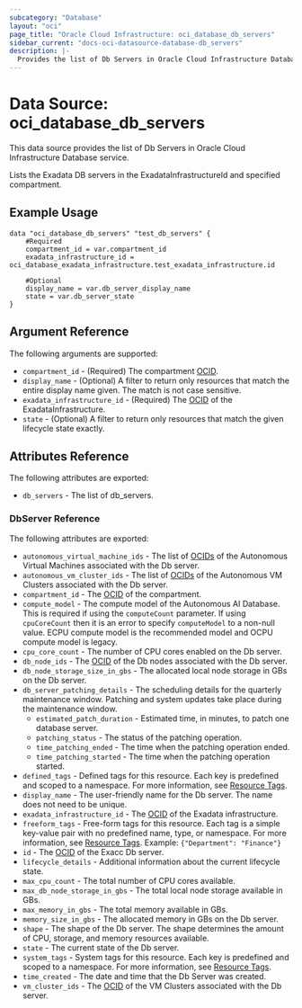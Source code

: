 ```yaml
---
subcategory: "Database"
layout: "oci"
page_title: "Oracle Cloud Infrastructure: oci_database_db_servers"
sidebar_current: "docs-oci-datasource-database-db_servers"
description: |-
  Provides the list of Db Servers in Oracle Cloud Infrastructure Database service
---
```


# Data Source: oci_database_db_servers
This data source provides the list of Db Servers in Oracle Cloud Infrastructure Database service.

Lists the Exadata DB servers in the ExadataInfrastructureId and specified compartment.


## Example Usage

```hcl
data "oci_database_db_servers" "test_db_servers" {
	#Required
	compartment_id = var.compartment_id
	exadata_infrastructure_id = oci_database_exadata_infrastructure.test_exadata_infrastructure.id

	#Optional
	display_name = var.db_server_display_name
	state = var.db_server_state
}
```

## Argument Reference

The following arguments are supported:

* `compartment_id` - (Required) The compartment [OCID](https://docs.cloud.oracle.com/iaas/Content/General/Concepts/identifiers.htm).
* `display_name` - (Optional) A filter to return only resources that match the entire display name given. The match is not case sensitive.
* `exadata_infrastructure_id` - (Required) The [OCID](https://docs.cloud.oracle.com/iaas/Content/General/Concepts/identifiers.htm) of the ExadataInfrastructure.
* `state` - (Optional) A filter to return only resources that match the given lifecycle state exactly.


## Attributes Reference

The following attributes are exported:

* `db_servers` - The list of db_servers.

### DbServer Reference

The following attributes are exported:

* `autonomous_virtual_machine_ids` - The list of [OCIDs](https://docs.cloud.oracle.com/iaas/Content/General/Concepts/identifiers.htm) of the Autonomous Virtual Machines associated with the Db server. 
* `autonomous_vm_cluster_ids` - The list of [OCIDs](https://docs.cloud.oracle.com/iaas/Content/General/Concepts/identifiers.htm) of the Autonomous VM Clusters associated with the Db server. 
* `compartment_id` - The [OCID](https://docs.cloud.oracle.com/iaas/Content/General/Concepts/identifiers.htm) of the compartment.
* `compute_model` - The compute model of the Autonomous AI Database. This is required if using the `computeCount` parameter. If using `cpuCoreCount` then it is an error to specify `computeModel` to a non-null value. ECPU compute model is the recommended model and OCPU compute model is legacy.
* `cpu_core_count` - The number of CPU cores enabled on the Db server.
* `db_node_ids` - The [OCID](https://docs.cloud.oracle.com/iaas/Content/General/Concepts/identifiers.htm) of the Db nodes associated with the Db server. 
* `db_node_storage_size_in_gbs` - The allocated local node storage in GBs on the Db server.
* `db_server_patching_details` - The scheduling details for the quarterly maintenance window. Patching and system updates take place during the maintenance window. 
	* `estimated_patch_duration` - Estimated time, in minutes, to patch one database server.
	* `patching_status` - The status of the patching operation.
	* `time_patching_ended` - The time when the patching operation ended.
	* `time_patching_started` - The time when the patching operation started.
* `defined_tags` - Defined tags for this resource. Each key is predefined and scoped to a namespace. For more information, see [Resource Tags](https://docs.cloud.oracle.com/iaas/Content/General/Concepts/resourcetags.htm). 
* `display_name` - The user-friendly name for the Db server. The name does not need to be unique.
* `exadata_infrastructure_id` - The [OCID](https://docs.cloud.oracle.com/iaas/Content/General/Concepts/identifiers.htm) of the Exadata infrastructure.
* `freeform_tags` - Free-form tags for this resource. Each tag is a simple key-value pair with no predefined name, type, or namespace. For more information, see [Resource Tags](https://docs.cloud.oracle.com/iaas/Content/General/Concepts/resourcetags.htm).  Example: `{"Department": "Finance"}` 
* `id` - The [OCID](https://docs.cloud.oracle.com/iaas/Content/General/Concepts/identifiers.htm) of the Exacc Db server.
* `lifecycle_details` - Additional information about the current lifecycle state.
* `max_cpu_count` - The total number of CPU cores available.
* `max_db_node_storage_in_gbs` - The total local node storage available in GBs.
* `max_memory_in_gbs` - The total memory available in GBs.
* `memory_size_in_gbs` - The allocated memory in GBs on the Db server.
* `shape` - The shape of the Db server. The shape determines the amount of CPU, storage, and memory resources available. 
* `state` - The current state of the Db server.
* `system_tags` - System tags for this resource. Each key is predefined and scoped to a namespace. For more information, see [Resource Tags](https://docs.cloud.oracle.com/iaas/Content/General/Concepts/resourcetags.htm). 
* `time_created` - The date and time that the Db Server was created.
* `vm_cluster_ids` - The [OCID](https://docs.cloud.oracle.com/iaas/Content/General/Concepts/identifiers.htm) of the VM Clusters associated with the Db server. 

